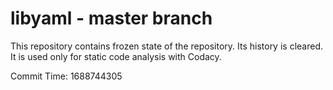 # libyaml - master branch

This repository contains frozen state of the repository.
Its history is cleared. It is used only for static code
analysis with Codacy.

Commit Time: 1688744305